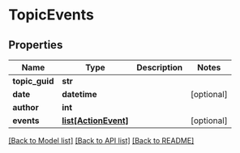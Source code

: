 # TopicEvents

## Properties
Name | Type | Description | Notes
------------ | ------------- | ------------- | -------------
**topic_guid** | **str** |  | 
**date** | **datetime** |  | [optional] 
**author** | **int** |  | 
**events** | [**list[ActionEvent]**](ActionEvent.md) |  | [optional] 

[[Back to Model list]](../README.md#documentation-for-models) [[Back to API list]](../README.md#documentation-for-api-endpoints) [[Back to README]](../README.md)


